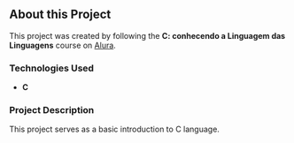 ## About this Project

This project was created by following the **C: conhecendo a Linguagem das Linguagens** course on [Alura](https://cursos.alura.com.br/course/introducao-a-programacao-com-c-parte-1).

### Technologies Used

- **C**

### Project Description

This project serves as a basic introduction to C language.
